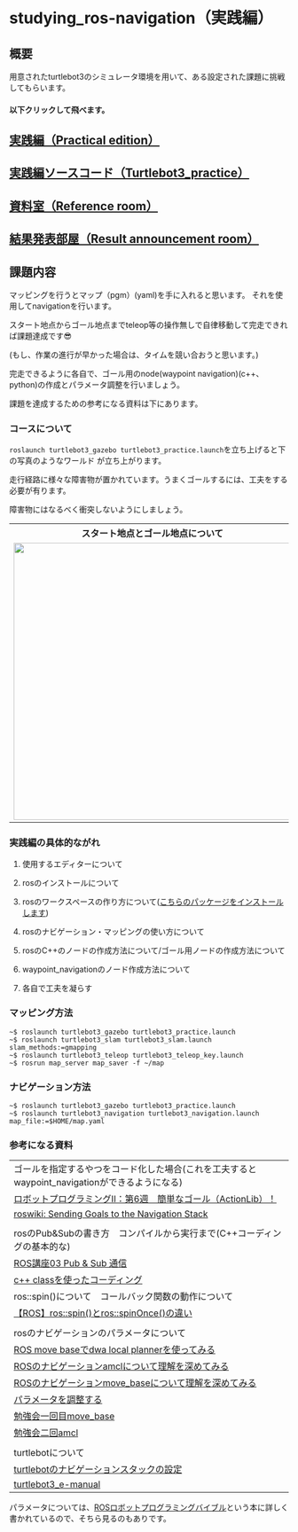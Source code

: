 # studying_ros-navigation（実践編）
## 概要
用意されたturtlebot3のシミュレータ環境を用いて、ある設定された課題に挑戦してもらいます。

#### 以下クリックして飛べます。

## [実践編（Practical edition）](https://github.com/uhobeike/studying_ros-navigation/tree/Practical_edition)
## [実践編ソースコード（Turtlebot3_practice）](https://github.com/uhobeike/studying_ros-navigation/tree/Turtlebot3_practice)
## [資料室（Reference room）](https://github.com/uhobeike/studying_ros-navigation/tree/Reference_room)
## [結果発表部屋（Result announcement room）](https://github.com/uhobeike/studying_ros-navigation/tree/Result_announcement_room)

## 課題内容
マッピングを行うとマップ（pgm）(yaml)を手に入れると思います。
それを使用してnavigationを行います。

スタート地点からゴール地点までteleop等の操作無しで自律移動して完走できれば課題達成です:sunglasses:

(もし、作業の進行が早かった場合は、タイムを競い合おうと思います。)

完走できるように各自で、ゴール用のnode(waypoint navigation)(c++、python)の作成とパラメータ調整を行いましょう。

課題を達成するための参考になる資料は下にあります。

### コースについて
`roslaunch turtlebot3_gazebo turtlebot3_practice.launch`を立ち上げると下の写真のようなワールド
が立ち上がります。

走行経路に様々な障害物が置かれています。うまくゴールするには、工夫をする必要が有ります。

障害物にはなるべく衝突しないようにしましょう。

<table>
<th>スタート地点とゴール地点について</th>
<th>真上から見た時のコース</th>
<tr>
<td><img width="500" src="https://i.gyazo.com/46d1024a1766e5a5e19b4975beae9ef1.png"></td>
<td><img width="300" src="https://i.gyazo.com/0450ac0ed29d9e012507fab529a53295.png"></td>
</tr>
</table>

### 実践編の具体的ながれ
1. 使用するエディターについて

2. rosのインストールについて

3. rosのワークスペースの作り方について([こちらのパッケージをインストールします](https://github.com/uhobeike/studying_ros-navigation/tree/Turtlebot3_practice))

4. rosのナビゲーション・マッピングの使い方について

5. rosのC++のノードの作成方法について/ゴール用ノードの作成方法について

6. waypoint_navigationのノード作成方法について

7. 各自で工夫を凝らす
### マッピング方法

```
~$ roslaunch turtlebot3_gazebo turtlebot3_practice.launch
~$ roslaunch turtlebot3_slam turtlebot3_slam.launch slam_methods:=gmapping
~$ roslaunch turtlebot3_teleop turtlebot3_teleop_key.launch
~$ rosrun map_server map_saver -f ~/map
```
### ナビゲーション方法
```
~$ roslaunch turtlebot3_gazebo turtlebot3_practice.launch
~$ roslaunch turtlebot3_navigation turtlebot3_navigation.launch map_file:=$HOME/map.yaml
```

### 参考になる資料

|  |
| - |
| ゴールを指定するやつをコード化した場合(これを工夫するとwaypoint_navigationができるようになる) |
| [ロボットプログラミングⅡ：第6週　簡単なゴール（ActionLib）！](https://demura.net/education/lecture/12372.html) |
| [roswiki: Sending Goals to the Navigation Stack](http://wiki.ros.org/ja/navigation/Tutorials/SendingSimpleGoals) |
|  |
| rosのPub&Subの書き方　コンパイルから実行まで(C++コーディングの基本的な) |
| [ROS講座03 Pub & Sub 通信](https://qiita.com/srs/items/26ca826802d07a9e3d4e) |
| [c++ classを使ったコーディング](https://image.slidesharecdn.com/160626-170515015321/95/ros-76-638.jpg?cb=1611797140) |
| ros::spin()について　コールバック関数の動作について |
| [【ROS】ros::spin()とros::spinOnce()の違い](http://lilaboc.work/archives/16182817.html) |
|  |
| rosのナビゲーションのパラメータについて |
| [ROS move baseでdwa local plannerを使ってみる](https://sy-base.com/myrobotics/ros/ros-dwa-local-planner/) |
| [ROSのナビゲーションamclについて理解を深めてみる](https://sy-base.com/myrobotics/ros/ros-amcl/) |
| [ROSのナビゲーションmove_baseについて理解を深めてみる](https://sy-base.com/myrobotics/ros/ros-move_base/) |
| [パラメータを調整する](https://github.com/TukamotoRyuzo/rostest/wiki/%E3%83%91%E3%83%A9%E3%83%A1%E3%83%BC%E3%82%BF%E3%82%92%E8%AA%BF%E6%95%B4%E3%81%99%E3%82%8B) |
| [勉強会一回目move_base](https://github.com/uhobeike/studying_ros-navigation/blob/master/%E5%8B%89%E5%BC%B7%E4%BC%9A%E8%B3%87%E6%96%99/CIT%E8%87%AA%E5%BE%8B%E7%A7%BB%E5%8B%95_%E5%8B%89%E5%BC%B7%E4%BC%9A_1%E5%9B%9E%E7%9B%AE(ros%E3%83%8A%E3%83%93%E3%82%B2%E3%83%BC%E3%82%B7%E3%83%A7%E3%83%B3).pdf) |
| [勉強会二回amcl](https://github.com/uhobeike/studying_ros-navigation/blob/master/%E5%8B%89%E5%BC%B7%E4%BC%9A%E8%B3%87%E6%96%99/CIT%E8%87%AA%E5%BE%8B%E7%A7%BB%E5%8B%95_%E5%8B%89%E5%BC%B7%E4%BC%9A_2%E5%9B%9E%E7%9B%AE(ros%E3%83%8A%E3%83%93%E3%82%B2%E3%83%BC%E3%82%B7%E3%83%A7%E3%83%B3).pdf) |
|  |
| turtlebotについて |
| [turtlebotのナビゲーションスタックの設定](http://wiki.ros.org/ja/turtlebot_navigation/Tutorials/Setup%20the%20Navigation%20Stack%20for%20TurtleBot) |
| [turtlebot3_e-manual](http://emanual.robotis.com/docs/en/platform/turtlebot3/simulation/#ros-1-simulation) |

パラメータについては、[ROSロボットプログラミングバイブル](https://www.amazon.co.jp/ROS%E3%83%AD%E3%83%9C%E3%83%83%E3%83%88%E3%83%97%E3%83%AD%E3%82%B0%E3%83%A9%E3%83%9F%E3%83%B3%E3%82%B0%E3%83%90%E3%82%A4%E3%83%96%E3%83%AB-%E8%A1%A8-%E5%85%81%E3%80%93/dp/4274221962)という本に詳しく書かれているので、そちら見るのもありです。


